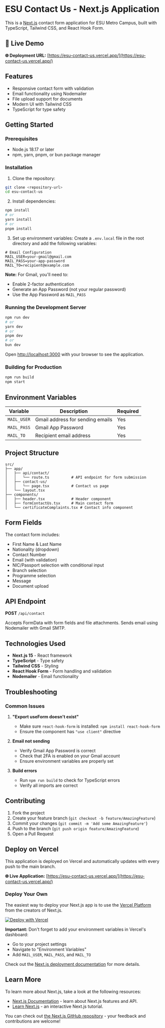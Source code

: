 # ESU Contact Us - Next.js Application

This is a [Next.js](https://nextjs.org) contact form application for ESU Metro Campus, built with TypeScript, Tailwind CSS, and React Hook Form.

## 🚀 Live Demo

**🌐 Deployment URL:** [https://esu-contact-us.vercel.app/](https://esu-contact-us.vercel.app/)

## Features

- Responsive contact form with validation
- Email functionality using Nodemailer
- File upload support for documents
- Modern UI with Tailwind CSS
- TypeScript for type safety

## Getting Started

### Prerequisites

- Node.js 18.17 or later
- npm, yarn, pnpm, or bun package manager

### Installation

1. Clone the repository:

```bash
git clone <repository-url>
cd esu-contact-us
```

2. Install dependencies:

```bash
npm install
# or
yarn install
# or
pnpm install
```

3. Set up environment variables:
   Create a `.env.local` file in the root directory and add the following variables:

```env
# Email Configuration
MAIL_USER=your-gmail@gmail.com
MAIL_PASS=your-app-password
MAIL_TO=recipient@example.com
```

**Note:** For Gmail, you'll need to:

- Enable 2-factor authentication
- Generate an App Password (not your regular password)
- Use the App Password as `MAIL_PASS`

### Running the Development Server

```bash
npm run dev
# or
yarn dev
# or
pnpm dev
# or
bun dev
```

Open [http://localhost:3000](http://localhost:3000) with your browser to see the application.

### Building for Production

```bash
npm run build
npm start
```

## Environment Variables

| Variable    | Description                      | Required |
| ----------- | -------------------------------- | -------- |
| `MAIL_USER` | Gmail address for sending emails | Yes      |
| `MAIL_PASS` | Gmail App Password               | Yes      |
| `MAIL_TO`   | Recipient email address          | Yes      |

## Project Structure

```
src/
├── app/
│   ├── api/contact/
│   │   └── route.ts          # API endpoint for form submission
│   ├── contact-us/
│   │   └── page.tsx          # Contact us page
│   └── layout.tsx
├── components/
│   ├── header.tsx            # Header component
│   ├── formContactUs.tsx     # Main contact form
│   └── certificateComplaints.tsx # Contact info component
```

## Form Fields

The contact form includes:

- First Name & Last Name
- Nationality (dropdown)
- Contact Number
- Email (with validation)
- NIC/Passport selection with conditional input
- Branch selection
- Programme selection
- Message
- Document upload

## API Endpoint

**POST** `/api/contact`

Accepts FormData with form fields and file attachments. Sends email using Nodemailer with Gmail SMTP.

## Technologies Used

- **Next.js 15** - React framework
- **TypeScript** - Type safety
- **Tailwind CSS** - Styling
- **React Hook Form** - Form handling and validation
- **Nodemailer** - Email functionality

## Troubleshooting

### Common Issues

1. **"Export useForm doesn't exist"**

   - Make sure `react-hook-form` is installed: `npm install react-hook-form`
   - Ensure the component has `"use client"` directive

2. **Email not sending**

   - Verify Gmail App Password is correct
   - Check that 2FA is enabled on your Gmail account
   - Ensure environment variables are properly set

3. **Build errors**
   - Run `npm run build` to check for TypeScript errors
   - Verify all imports are correct

## Contributing

1. Fork the project
2. Create your feature branch (`git checkout -b feature/AmazingFeature`)
3. Commit your changes (`git commit -m 'Add some AmazingFeature'`)
4. Push to the branch (`git push origin feature/AmazingFeature`)
5. Open a Pull Request

## Deploy on Vercel

This application is deployed on Vercel and automatically updates with every push to the main branch.

**🌐 Live Application:** [https://esu-contact-us.vercel.app/](https://esu-contact-us.vercel.app/)

### Deploy Your Own

The easiest way to deploy your Next.js app is to use the [Vercel Platform](https://vercel.com/new?utm_medium=default-template&filter=next.js&utm_source=create-next-app&utm_campaign=create-next-app-readme) from the creators of Next.js.

[![Deploy with Vercel](https://vercel.com/button)](https://vercel.com/new/clone?repository-url=https://github.com/yourusername/esu-contact-us)

**Important:** Don't forget to add your environment variables in Vercel's dashboard:

- Go to your project settings
- Navigate to "Environment Variables"
- Add `MAIL_USER`, `MAIL_PASS`, and `MAIL_TO`

Check out the [Next.js deployment documentation](https://nextjs.org/docs/app/building-your-application/deploying) for more details.

## Learn More

To learn more about Next.js, take a look at the following resources:

- [Next.js Documentation](https://nextjs.org/docs) - learn about Next.js features and API.
- [Learn Next.js](https://nextjs.org/learn) - an interactive Next.js tutorial.

You can check out [the Next.js GitHub repository](https://github.com/vercel/next.js) - your feedback and contributions are welcome!
